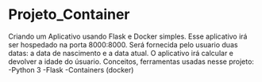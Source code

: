 # Projeto_Container
Criando um Aplicativo usando Flask e Docker simples.
Esse aplicativo irá ser hospedado na porta 8000:8000.
Será fornecida pelo usuario duas datas: a data de nascimento e a data atual. O aplicativo irá calcular e devolver a idade do úsuario.
Conceitos, ferramentas usadas nesse projeto:
-Python 3
-Flask
-Containers (docker)
